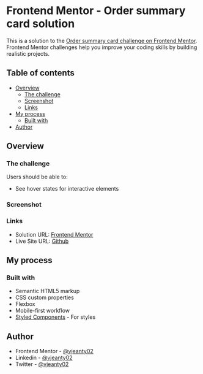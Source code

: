 # Frontend Mentor - Order summary card solution

This is a solution to the [Order summary card challenge on Frontend Mentor](https://www.frontendmentor.io/challenges/order-summary-component-QlPmajDUj). Frontend Mentor challenges help you improve your coding skills by building realistic projects. 

## Table of contents

- [Overview](#overview)
  - [The challenge](#the-challenge)
  - [Screenshot](#screenshot)
  - [Links](#links)
- [My process](#my-process)
  - [Built with](#built-with)
- [Author](#author)

## Overview

### The challenge

Users should be able to:

- See hover states for interactive elements

### Screenshot



### Links

- Solution URL: [Frontend Mentor](https://www.frontendmentor.io/solutions/ordersummarycomponent-2BGDKBrKf2)
- Live Site URL: [Github](https://vjeanty02.github.io/Order-summary-component/)

## My process

### Built with

- Semantic HTML5 markup
- CSS custom properties
- Flexbox
- Mobile-first workflow
- [Styled Components](https://styled-components.com/) - For styles

## Author

- Frontend Mentor - [@vjeanty02](https://www.frontendmentor.io/profile/vjeanty02)
- Linkedin - [@vjeanty02](https://www.linkedin.com/in/vjeanty02/)
- Twitter -  [@vjeanty02](https://twitter.com/vjeanty02)
